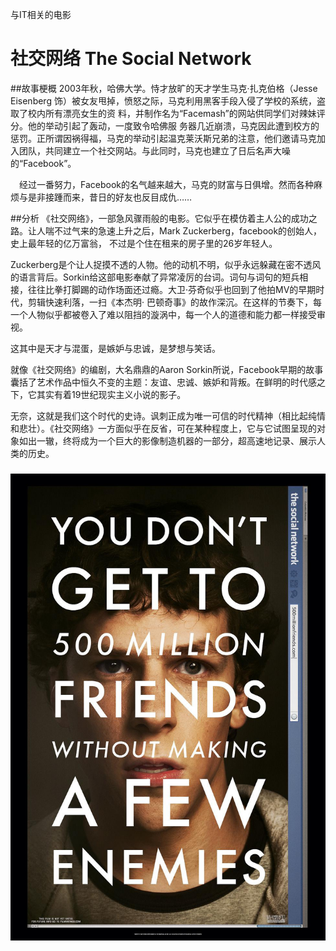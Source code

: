 与IT相关的电影

# 社交网络 The Social Network

##故事梗概
  2003年秋，哈佛大学。恃才放旷的天才学生马克·扎克伯格（Jesse Eisenberg 饰）被女友甩掉，愤怒之际，马克利用黑客手段入侵了学校的系统，盗取了校内所有漂亮女生的资
料，并制作名为“Facemash”的网站供同学们对辣妹评分。他的举动引起了轰动，一度致令哈佛服 务器几近崩溃，马克因此遭到校方的惩罚。正所谓因祸得福，马克的举动引起温克莱沃斯兄弟的注意，他们邀请马克加入团队，共同建立一个社交网站。与此同时，马克也建立了日后名声大噪的“Facebook”。 

　经过一番努力，Facebook的名气越来越大，马克的财富与日俱增。然而各种麻烦与是非接踵而来，昔日的好友也反目成仇……

##分析
  《社交网络》，一部急风骤雨般的电影。它似乎在模仿着主人公的成功之路。让人喘不过气来的急速上升之后，Mark Zuckerberg，facebook的创始人，史上最年轻的亿万富翁，
不过是个住在租来的房子里的26岁年轻人。

Zuckerberg是个让人捉摸不透的人物。他的动机不明，似乎永远躲藏在密不透风的语言背后。Sorkin给这部电影奉献了异常凌厉的台词。词句与词句的短兵相接，往往比拳打脚踢的动作场面还过瘾。大卫·芬奇似乎也回到了他拍MV的早期时代，剪辑快速利落，一扫《本杰明· 巴顿奇事》的故作深沉。在这样的节奏下，每一个人物似乎都被卷入了难以阻挡的漩涡中，每一个人的道德和能力都一样接受审视。

这其中是天才与混蛋，是嫉妒与忠诚，是梦想与笑话。

就像《社交网络》的编剧，大名鼎鼎的Aaron Sorkin所说，Facebook早期的故事囊括了艺术作品中恒久不变的主题：友谊、忠诚、嫉妒和背叛。在鲜明的时代感之下，它其实有着19世纪现实主义小说的影子。

无奈，这就是我们这个时代的史诗。讽刺正成为唯一可信的时代精神（相比起纯情和悲壮）。《社交网络》一方面似乎在反省，可在某种程度上，它与它试图呈现的对象如出一辙，终将成为一个巨大的影像制造机器的一部分，超高速地记录、展示人类的历史。

### ![](https://github.com/utaZ/zwr-homework/blob/gh-pages/images/p679478005.jpg)

